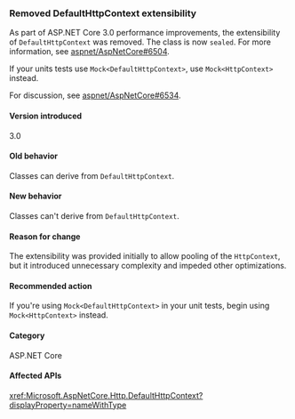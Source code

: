 ### Removed DefaultHttpContext extensibility

As part of ASP.NET Core 3.0 performance improvements, the extensibility of `DefaultHttpContext` was removed. The class is now `sealed`. For more information, see [aspnet/AspNetCore#6504](https://github.com/aspnet/AspNetCore/pull/6504).

If your units tests use `Mock<DefaultHttpContext>`, use `Mock<HttpContext>` instead. 

For discussion, see [aspnet/AspNetCore#6534](https://github.com/aspnet/AspNetCore/issues/6534).

#### Version introduced

3.0

#### Old behavior

Classes can derive from `DefaultHttpContext`.

#### New behavior

Classes can't derive from `DefaultHttpContext`.

#### Reason for change

The extensibility was provided initially to allow pooling of the `HttpContext`, but it introduced unnecessary complexity and impeded other optimizations.

#### Recommended action

If you're using `Mock<DefaultHttpContext>` in your unit tests, begin using `Mock<HttpContext>` instead. 

#### Category

ASP.NET Core

#### Affected APIs

<xref:Microsoft.AspNetCore.Http.DefaultHttpContext?displayProperty=nameWithType>

<!--

#### Affected APIs

`T:Microsoft.AspNetCore.Http.DefaultHttpContext`

-->
